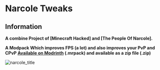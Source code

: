 # Narcole Tweaks

## Information

**A combine Project of [Minecraft Hacked] and [The People Of Narcole].**

**A Modpack Which improves FPS (a lot) and also improves your PvP and CPvP [Available on Modrinth](https://modrinth.com/modpack/narcoleclient) (.mrpack) and available as a
zip file (.zip)**

![narcole_title](https://github.com/Coder-soft/narcoletweaks/assets/136147222/ca2e1203-d631-48f3-ae3d-d4ba7dff10c1)
